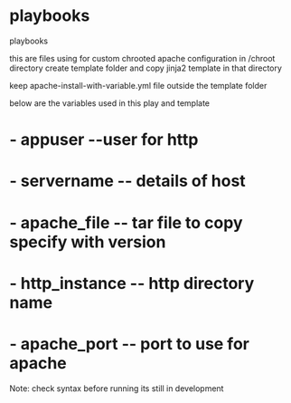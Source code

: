 # playbooks
playbooks

this are files using for custom chrooted apache configuration in /chroot directory
create template folder and copy jinja2 template in that directory

keep apache-install-with-variable.yml file outside the template folder


below are the variables used in this play and template
#    - appuser --user for http 
#    - servername  -- details of host
#    - apache_file -- tar file to copy specify with version
#    - http_instance -- http directory name
#    - apache_port -- port to use for apache

Note: check syntax before running its still in development
